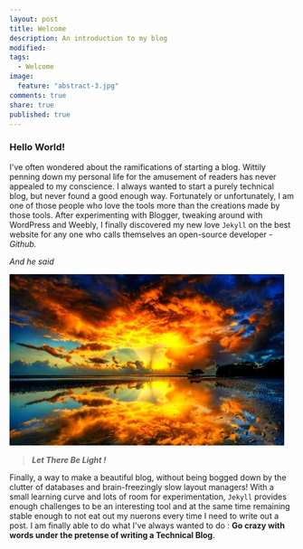 ```yaml
---
layout: post
title: Welcome
description: An introduction to my blog
modified:
tags:
  - Welcome
image:
  feature: "abstract-3.jpg"
comments: true
share: true
published: true
---
```


### Hello World!


I've often wondered about the ramifications of starting a blog. Wittily penning down my personal life for the amusement of readers has never appealed to my conscience. I always wanted to start a purely technical blog, but never found a good enough way. Fortunately or unfortunately, I am one of those people who love the tools more than the creations made by those tools. After experimenting with Blogger, tweaking around with WordPress and Weebly, I finally discovered my new love `Jekyll` on the best website for any one who calls themselves an open-source developer - *Github.*


*And he said*

![Sunbeams](/images/2014-10-1-welcome-post/let_there_be_light.jpg)


>***Let There Be Light !***

Finally, a way to make a beautiful blog, without being bogged down by the clutter of databases and brain-freezingly slow layout managers!  With a small learning curve and lots of room for experimentation, `Jekyll` provides enough challenges to be an interesting tool and at the same time remaining stable enough to not eat out my nuerons every time I need to write out a post. I am finally able to do what I've always wanted to do : **Go crazy with words under the pretense of writing a Technical Blog**.
